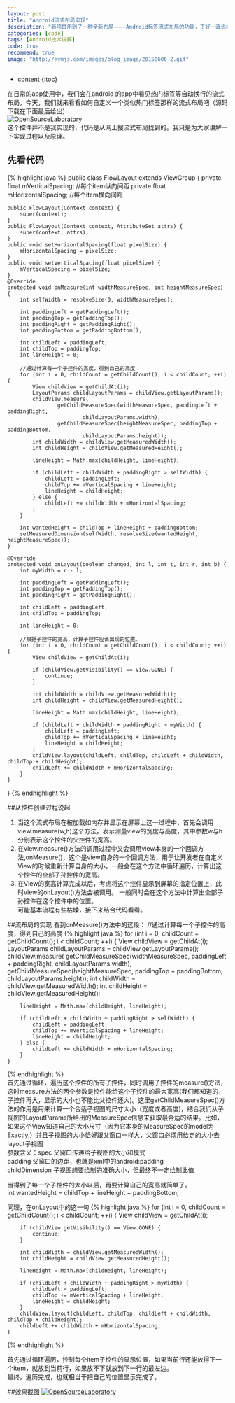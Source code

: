 ```yaml
---
layout: post
title: "Android流式布局实现"
description: "新项目用到了一种全新布局————Android标签流式布局的功能，正好一直说给大家讲自定义控件的实现，今天就为大家讲一种android流式布局的实现。"
categories: [code]
tags: [Android技术讲解]
code: true
recommend: true
image: "http://kymjs.com/images/blog_image/20150606_2.gif"
--- 
```


* content
{:toc}

在日常的app使用中，我们会在android 的app中看见热门标签等自动换行的流式布局，今天，我们就来看看如何自定义一个类似热门标签那样的流式布局吧（源码下载在下面最后给出）  
[![OpenSourceLaboratory](/images/blog_image/20150606_1.jpg)](http://www.kymjs.com/)  
这个控件并不是我实现的，代码是从网上搜流式布局找到的。我只是为大家讲解一下实现过程以及原理。  

## 先看代码
{% highlight java %} 
public class FlowLayout extends ViewGroup {
    private float mVerticalSpacing; //每个item纵向间距
    private float mHorizontalSpacing; //每个item横向间距

    public FlowLayout(Context context) {
        super(context);
    }
    public FlowLayout(Context context, AttributeSet attrs) {
        super(context, attrs);
    }
    public void setHorizontalSpacing(float pixelSize) {
        mHorizontalSpacing = pixelSize;
    }
    public void setVerticalSpacing(float pixelSize) {
        mVerticalSpacing = pixelSize;
    }
    @Override
    protected void onMeasure(int widthMeasureSpec, int heightMeasureSpec) {
        int selfWidth = resolveSize(0, widthMeasureSpec);

        int paddingLeft = getPaddingLeft();
        int paddingTop = getPaddingTop();
        int paddingRight = getPaddingRight();
        int paddingBottom = getPaddingBottom();

        int childLeft = paddingLeft;
        int childTop = paddingTop;
        int lineHeight = 0;

        //通过计算每一个子控件的高度，得到自己的高度
        for (int i = 0, childCount = getChildCount(); i < childCount; ++i) {
            View childView = getChildAt(i);
            LayoutParams childLayoutParams = childView.getLayoutParams();
            childView.measure(
                    getChildMeasureSpec(widthMeasureSpec, paddingLeft + paddingRight,
                            childLayoutParams.width),
                    getChildMeasureSpec(heightMeasureSpec, paddingTop + paddingBottom,
                            childLayoutParams.height));
            int childWidth = childView.getMeasuredWidth();
            int childHeight = childView.getMeasuredHeight();

            lineHeight = Math.max(childHeight, lineHeight);

            if (childLeft + childWidth + paddingRight > selfWidth) {
                childLeft = paddingLeft;
                childTop += mVerticalSpacing + lineHeight;
                lineHeight = childHeight;
            } else {
                childLeft += childWidth + mHorizontalSpacing;
            }
        }

        int wantedHeight = childTop + lineHeight + paddingBottom;
        setMeasuredDimension(selfWidth, resolveSize(wantedHeight, heightMeasureSpec));
    }

    @Override
    protected void onLayout(boolean changed, int l, int t, int r, int b) {
        int myWidth = r - l;

        int paddingLeft = getPaddingLeft();
        int paddingTop = getPaddingTop();
        int paddingRight = getPaddingRight();

        int childLeft = paddingLeft;
        int childTop = paddingTop;

        int lineHeight = 0;

        //根据子控件的宽高，计算子控件应该出现的位置。
        for (int i = 0, childCount = getChildCount(); i < childCount; ++i) {
            View childView = getChildAt(i);

            if (childView.getVisibility() == View.GONE) {
                continue;
            }

            int childWidth = childView.getMeasuredWidth();
            int childHeight = childView.getMeasuredHeight();

            lineHeight = Math.max(childHeight, lineHeight);

            if (childLeft + childWidth + paddingRight > myWidth) {
                childLeft = paddingLeft;
                childTop += mVerticalSpacing + lineHeight;
                lineHeight = childHeight;
            }
            childView.layout(childLeft, childTop, childLeft + childWidth, childTop + childHeight);
            childLeft += childWidth + mHorizontalSpacing;
        }
    }
}
{% endhighlight %}

##从控件创建过程说起
1. 当这个流式布局在被加载如内存并显示在屏幕上这一过程中，首先会调用view.measure(w,h)这个方法，表示测量view的宽度与高度，其中参数w与h分别表示这个控件的父控件的宽高。  
2. 在view.measure()方法的调用过程中又会调用view本身的一个回调方法,onMeasure()，这个是view自身的一个回调方法，用于让开发者在自定义View的时候重新计算自身的大小。一般会在这个方法中循环遍历，计算出这个控件的全部子孙控件的宽高。  
3. 在View的宽高计算完成以后，考虑将这个控件显示到屏幕的指定位置上，此时view的onLayout()方法会被调用。 一般同时会在这个方法中计算出全部子孙控件在这个控件中的位置。  
可能基本流程有些枯燥，接下来结合代码看看。  

##流布局的实现
看到onMeasure()方法中的这段：
//通过计算每一个子控件的高度，得到自己的高度
{% highlight java %} 
	for (int i = 0, childCount = getChildCount(); i < childCount; ++i) {
	    View childView = getChildAt(i);
	    LayoutParams childLayoutParams = childView.getLayoutParams();
	    childView.measure(
	            getChildMeasureSpec(widthMeasureSpec, paddingLeft + paddingRight,
	                    childLayoutParams.width),
	            getChildMeasureSpec(heightMeasureSpec, paddingTop + paddingBottom,
	                    childLayoutParams.height));
	    int childWidth = childView.getMeasuredWidth();
	    int childHeight = childView.getMeasuredHeight();

	    lineHeight = Math.max(childHeight, lineHeight);

	    if (childLeft + childWidth + paddingRight > selfWidth) {
	        childLeft = paddingLeft;
	        childTop += mVerticalSpacing + lineHeight;
	        lineHeight = childHeight;
	    } else {
	        childLeft += childWidth + mHorizontalSpacing;
	    }
	}
{% endhighlight %}	
首先通过循环，遍历这个控件的所有子控件，同时调用子控件的measure()方法，这时measure方法的两个参数是控件能给这个子控件的最大宽高(我们都知道的，子控件再大，显示的大小也不能比父控件还大)。这里getChildMeasureSpec()方法的作用是用来计算一个合适子视图的尺寸大小（宽度或者高度)，结合我们从子视图的LayoutParams所给出的MeasureSpec信息来获取最合适的结果。比如，如果这个View知道自己的大小尺寸（因为它本身的MeasureSpec的model为Exactly,）并且子视图的大小恰好跟父窗口一样大，父窗口必须用给定的大小去layout子视图    
参数含义：spec 父窗口传递给子视图的大小和模式  
         padding 父窗口的边距，也就是xml中的android:padding  
        childDimension 子视图想要绘制的准确大小，但最终不一定绘制此值  

当得到了每一个子控件的大小以后，再要计算自己的宽高就简单了。  
	int wantedHeight = childTop + lineHeight + paddingBottom;  

同理，在onLayout中的这一句
{% highlight java %} 
	for (int i = 0, childCount = getChildCount(); i < childCount; ++i) {
	    View childView = getChildAt(i);

	    if (childView.getVisibility() == View.GONE) {
	        continue;
	    }

	    int childWidth = childView.getMeasuredWidth();
	    int childHeight = childView.getMeasuredHeight();

	    lineHeight = Math.max(childHeight, lineHeight);

	    if (childLeft + childWidth + paddingRight > myWidth) {
	        childLeft = paddingLeft;
	        childTop += mVerticalSpacing + lineHeight;
	        lineHeight = childHeight;
	    }
	    childView.layout(childLeft, childTop, childLeft + childWidth, childTop + childHeight);
	    childLeft += childWidth + mHorizontalSpacing;
	} 
{% endhighlight %}

首先通过循环遍历，控制每个item子控件的显示位置，如果当前行还能放得下一个item，就放到当前行，如果放不下就放到下一行的最左边。  
最终，遍历完成，也就相当于把自己的位置显示完成了。

##效果截图
[![OpenSourceLaboratory](/images/blog_image/20150606_2.gif)](http://www.kymjs.com/)  